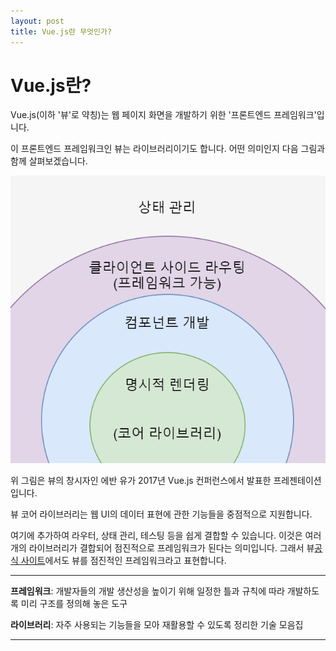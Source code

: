 ```yaml
---
layout: post
title: Vue.js란 무엇인가?
---
```


# Vue.js란?

Vue.js(이하 '뷰'로 약칭)는 웹 페이지 화면을 개발하기 위한 '프론트엔드 프레임워크'입니다.

이 프론트엔드 프레임워크인 뷰는 라이브러리이기도 합니다. 어떤 의미인지 다음 그림과 함께 살펴보겠습니다.

![vuejs](/images/vuejs.png)

위 그림은 뷰의 창시자인 에반 유가 2017년 Vue.js 컨퍼런스에서 발표한 프레젠테이션입니다.

뷰 코어 라이브러리는 웹 UI의 데이터 표현에 관한 기능들을 중점적으로 지원합니다.

여기에 추가하여 라우터, 상태 관리, 테스팅 등을 쉽게 결합할 수 있습니다. 이것은 여러개의 라이브러리가 결합되어 점진적으로 프레임워크가 된다는 의미입니다. 그래서 뷰[공식 사이트](http://www.vuejs.org)에서도 뷰를 점진적인 프레임워크라고 표현합니다.

---

**프레임워크**: 개발자들의 개발 생산성을 높이기 위해 일정한 틀과 규칙에 따라 개발하도록 미리 구조를 정의해 놓은 도구

**라이브러리**: 자주 사용되는 기능들을 모아 재활용할 수 있도록 정리한 기술 모음집

***
